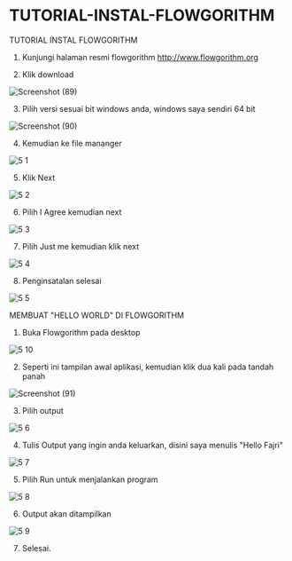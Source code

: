 # TUTORIAL-INSTAL-FLOWGORITHM

TUTORIAL INSTAL FLOWGORITHM

1. Kunjungi halaman resmi flowgorithm http://www.flowgorithm.org

2. Klik download

![Screenshot (89)](https://user-images.githubusercontent.com/92989089/138805589-675dd13e-c6e4-4e15-ba90-5046e88e29a2.png)

3. Pilih versi sesuai bit windows anda, windows saya sendiri 64 bit

![Screenshot (90)](https://user-images.githubusercontent.com/92989089/138805811-fcbfac57-2366-44ca-bf98-a8bfd1b02b9c.png)

4. Kemudian ke file mananger

![5 1](https://user-images.githubusercontent.com/92989089/138805976-31b8a7cb-12de-4bcc-bdac-23cb45ad112f.png)

5. Klik Next

![5 2](https://user-images.githubusercontent.com/92989089/138806096-b65b793a-9a63-4889-81af-807027a3c183.png)

6. Pilih I Agree kemudian next

![5 3](https://user-images.githubusercontent.com/92989089/138806339-7c708460-6930-42d1-8a04-4d1974a05a1a.png)

7. Pilih Just me kemudian klik next

![5 4](https://user-images.githubusercontent.com/92989089/138806467-5f613230-3ea2-438d-bb0a-c13b5d5a2061.png)

8. Penginsatalan selesai

![5 5](https://user-images.githubusercontent.com/92989089/138806618-29428114-0125-4802-826f-57d46da08f8f.png)

MEMBUAT "HELLO WORLD" DI FLOWGORITHM

1. Buka Flowgorithm pada desktop 

![5 10](https://user-images.githubusercontent.com/92989089/138806721-cd8c0cba-905e-42a3-8de3-f67b2dcb05f5.png)

2. Seperti ini tampilan awal aplikasi, kemudian klik dua kali pada tandah panah

![Screenshot (91)](https://user-images.githubusercontent.com/92989089/138807030-d0b54cac-e242-4121-8c8a-3b956ec12a8f.png)

3. Pilih output

![5 6](https://user-images.githubusercontent.com/92989089/138806873-342e5329-7248-4726-a072-3e7eeb385c5a.png)

4. Tulis Output yang ingin anda keluarkan, disini saya menulis "Hello Fajri"

![5 7](https://user-images.githubusercontent.com/92989089/138807341-fb225614-0284-4be8-a3ce-b87842c4b392.png)

5. Pilih Run untuk menjalankan program

![5  8](https://user-images.githubusercontent.com/92989089/138807596-18b53a61-a50d-42e8-8139-394592da972c.png)

6. Output akan ditampilkan

![5 9](https://user-images.githubusercontent.com/92989089/138807737-a8c52d1e-dfa5-49bf-aac4-f4e67fc33017.png)

7. Selesai.
